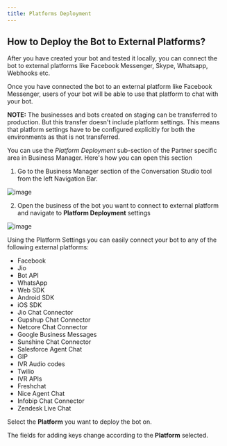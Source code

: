 ```yaml
---
title: Platforms Deployment
---
```


## How to Deploy the Bot to External Platforms?

After you have created your bot and tested it locally, you can connect the bot to external platforms like Facebook Messenger, Skype, Whatsapp, Webhooks etc. 

Once you have connected the bot to an external platform like Facebook Messenger, users of your bot will be able to use that platform to chat with your bot.

**NOTE:** The businesses and bots created on staging can be transferred to production. But this transfer doesn't include platform settings. This means that platform settings have to be configured explicitly for both the environments as that is not transferred.

You can use the *Platform Deployment* sub-section of the Partner specific area in Business Manager. Here's how you can open this section

1) Go to the Business Manager section of the Conversation Studio tool from the left Navigation Bar.

![image](https://user-images.githubusercontent.com/75118325/113767890-d3ab8f80-973c-11eb-9810-8e004d6b201a.png)

2) Open the business of the bot you want to connect to external platform and navigate to **Platform Deployment** settings

![image](https://user-images.githubusercontent.com/75118325/113768030-fe95e380-973c-11eb-9ad9-b7dc5bdfcd39.png)

Using the Platform Settings you can easily connect your bot to any of the following external platforms:

* Facebook
* Jio
* Bot API
* WhatsApp
* Web SDK
* Android SDK
* iOS SDK
* Jio Chat Connector
* Gupshup Chat Connector
* Netcore Chat Connector
* Google Business Messages
* Sunshine Chat Connector
* Salesforce Agent Chat
* GIP
* IVR Audio codes
* Twilio
* IVR APIs
* Freshchat
* Nice Agent Chat
* Infobip Chat Connector
* Zendesk Live Chat

Select the **Platform** you want to deploy the bot on. 

The fields for adding keys change according to the **Platform** selected. 

